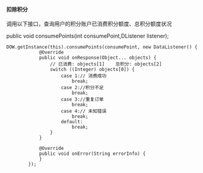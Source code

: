 #### ** 扣除积分**

调用以下接口，查询用户的积分账户已消费积分额度、总积分额度状况

public void consumePoints\(int consumePoint,DListener listener\);

```
DOW.getInstance(this).consumePoints(consumePoint, new DataListener() {
            @Override
            public void onResponse(Object... objects) {
                // 已消费: objects[1]    总积分: objects[2]
                switch ((Integer) objects[0]) {
                    case 1:// 消费成功
                        break;
                    case 2://积分不足
                        break;
                    case 3://重复订单
                        break;
                    case 4:// 未知错误
                        break;
                    default:
                        break;
                }
            }

            @Override
            public void onError(String errorInfo) {
            }
        });
```



